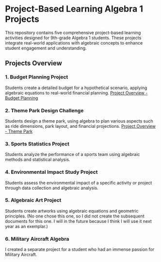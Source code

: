 # Project-Based Learning Algebra 1 Projects

This repository contains five comprehensive project-based learning activities designed for 9th-grade Algebra 1 students. These projects integrate real-world applications with algebraic concepts to enhance student engagement and understanding.

## Projects Overview

### 1. Budget Planning Project 
Students create a detailed budget for a hypothetical scenario, applying algebraic equations to real-world financial planning.
[Project Overview - Budget Planning](https://github.com/user-attachments/files/15934642/Overview_BudgetPlanning.pdf)


### 2. Theme Park Design Challenge
Students design a theme park, using algebra to plan various aspects such as ride dimensions, park layout, and financial projections.
[Project Overview - Theme Park](https://github.com/user-attachments/files/15934648/Overview_ThemePark.pdf)


### 3. Sports Statistics Project
Students analyze the performance of a sports team using algebraic methods and statistical analysis.


### 4. Environmental Impact Study Project
Students assess the environmental impact of a specific activity or project through data collection and algebraic analysis.


### 5. Algebraic Art Project
Students create artworks using algebraic equations and geometric principles.
(No one chose this one, so I did not create the subsequent documents for this one.  I will in the future because I think I will use it next year as an exemplar.)


### 6. Military Aircraft Algebra 
I created a separate project for a student who had an immense passion for Military Aircraft.


